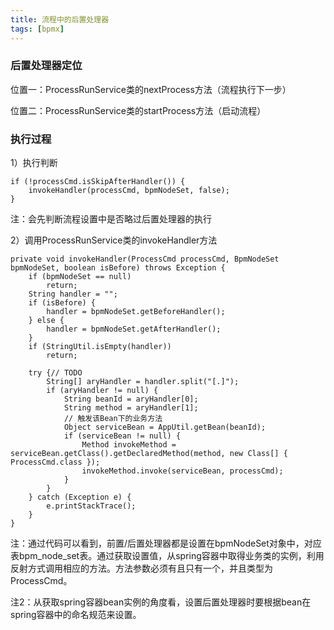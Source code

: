 ```yaml
---
title: 流程中的后置处理器
tags: [bpmx]
---
```


### 后置处理器定位

位置一：ProcessRunService类的nextProcess方法（流程执行下一步）

位置二：ProcessRunService类的startProcess方法（启动流程）

### 执行过程

1）执行判断

```
if (!processCmd.isSkipAfterHandler()) {
    invokeHandler(processCmd, bpmNodeSet, false);
}
```

注：会先判断流程设置中是否略过后置处理器的执行

2）调用ProcessRunService类的invokeHandler方法

```
private void invokeHandler(ProcessCmd processCmd, BpmNodeSet bpmNodeSet, boolean isBefore) throws Exception {
    if (bpmNodeSet == null)
        return;
    String handler = "";
    if (isBefore) {
        handler = bpmNodeSet.getBeforeHandler();
    } else {
        handler = bpmNodeSet.getAfterHandler();
    }
    if (StringUtil.isEmpty(handler))
        return;

    try {// TODO
        String[] aryHandler = handler.split("[.]");
        if (aryHandler != null) {
            String beanId = aryHandler[0];
            String method = aryHandler[1];
            // 触发该Bean下的业务方法
            Object serviceBean = AppUtil.getBean(beanId);
            if (serviceBean != null) {
                Method invokeMethod = serviceBean.getClass().getDeclaredMethod(method, new Class[] { ProcessCmd.class });
                invokeMethod.invoke(serviceBean, processCmd);
            }
        }
    } catch (Exception e) {
        e.printStackTrace();
    }
}
```

注：通过代码可以看到，前置/后置处理器都是设置在bpmNodeSet对象中，对应表bpm_node_set表。通过获取设置值，从spring容器中取得业务类的实例，利用反射方式调用相应的方法。方法参数必须有且只有一个，并且类型为ProcessCmd。

注2：从获取spring容器bean实例的角度看，设置后置处理器时要根据bean在spring容器中的命名规范来设置。
